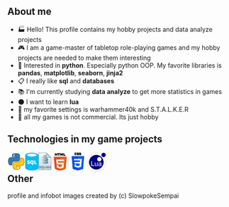 ## About me
-   :factory: Hello! This profile contains my hobby projects and data analyze projects
-   :video_game: I am a game-master of tabletop role-playing games and my hobby projects are needed to make them interesting
-   :snake: Interested in **python**. Especially python OOP. My favorite libraries is **pandas**, **matplotlib**, **seaborn**, **jinja2**
-   :clipboard: I really like **sql** and **databases**
-   :books: I'm currently studying **data analyze** to get more statistics in games
-   :new_moon: I want to learn **lua**
-   :gun: my favorite settings is warhammer40k and S.T.A.L.K.E.R
-   :eyes: all my games is not commercial. Its just hobby

## Technologies in my game projects
<img align="left" alt="python" width="40px" src="python_icon.png"/>
<img align="left" alt="sql" width="30px" src="sql_icon.png"/>
<img align="left" alt="sqlite3" width="29px" src="sqlite3_icon.png"/>
<img align="left" alt="html5" width="40px" src="html_icon.png"/>
<img align="left" alt="css3" width="40px" src="css3_icon.png"/>
<img align="left" alt="lua" width="43px" src="lua_icon.png"/>
<br>

## Other
profile and infobot images created by (c) SlowpokeSempai
